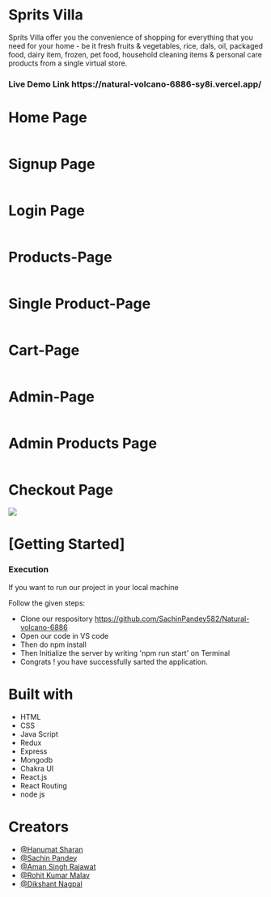 # Sprits Villa 
 Sprits Villa offer you the convenience of shopping for everything that you need for your home - be it fresh fruits & vegetables, rice, dals, oil, packaged food, dairy item, frozen, pet food, household cleaning items & personal care products from a single virtual store.

<h3>Live Demo Link https://natural-volcano-6886-sy8i.vercel.app/ </h3>



 <h1>Home Page</h1>
    <img src="https://i.postimg.cc/DwQGG2Yq/Screenshot-from-2023-02-27-12-23-15.png" alt="">
  <h1>Signup Page </h1>
    <img src="https://i.postimg.cc/qqtn6y9R/Screenshot-from-2023-02-27-12-22-57.png" alt="">
     <h1>Login Page</h1>
    <img src="https://i.postimg.cc/G3Nvwgys/Screenshot-from-2023-02-27-12-23-01.png" alt="">
     <h1>Products-Page</h1>
    <img src="https://i.postimg.cc/xncPxMzz/Screenshot-from-2023-02-27-12-23-42.png" alt="">
     <h1>Single Product-Page</h1>
    <img src="https://i.postimg.cc/9Mkw2zrj/Screenshot-from-2023-02-27-12-25-10.png" alt="">
     <h1>Cart-Page</h1>
    <img src="https://i.postimg.cc/wvjDHS2D/Screenshot-from-2023-02-27-12-24-25.png" alt="">
    <h1>Admin-Page</h1>
    <img src="https://i.postimg.cc/SK6rfnmd/Screenshot-from-2023-02-27-13-04-15.png" alt="">
    <h1>Admin Products Page</h1>
    <img src="https://i.postimg.cc/DZ7cj7ZT/Screenshot-from-2023-02-27-13-04-47.png" alt="">
    <h1>Checkout Page</h1>
    <img src="https://i.postimg.cc/5tnFPsJy/Screenshot-from-2023-02-27-12-26-02.png">
    <h1>[Getting Started]</h1>
    <h3>Execution</h3>
    <p>If you want to run our project in your local machine</p>
    <p>Follow the given steps:</p>
    <ul>
        <li>Clone our respository <a href="https://github.com/SachinPandey582/Natural-volcano-6886">https://github.com/SachinPandey582/Natural-volcano-6886</a></li>
        <li>Open our code in VS code </li>
 <li>Then do npm install</li>
        <li>Then Initialize the server by writing 'npm run start' on Terminal</li>
 <li>Congrats !  you have successfully sarted the application.</li>
    </ul>
        <h1>Built with</h1>
    <ul>
        <li>HTML</li>
        <li>CSS</li>
        <li>Java Script</li>
         <li>Redux</li>
         <li>Express</li>
         <li>Mongodb</li>
        <li>Chakra UI </li>
  <li>React.js</li>
  <li>React Routing</li>
        <li>node js</li>
        </ul>
        <h1>Creators</h1>
    <ul>
        <li><a href="https://github.com/HANUMAT-SHARAN">@Hanumat Sharan</a></li>
   <li><a href="https://github.com/SachinPandey582">@Sachin Pandey</a></li>
   <li><a href="https://github.com/amansingh456">@Aman Singh Rajawat</a></li>
   <li><a href="https://github.com/rohit1620">@Rohit Kumar Malav</a></li>
 <li><a href="https://github.com/dikshantnagpal">@Dikshant Nagpal</a></li>
   
        
        


